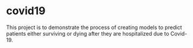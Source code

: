 # covid19
This project is to demonstrate the process of creating models to predict patients either surviving or dying after they are hospitalized due to Covid-19.
